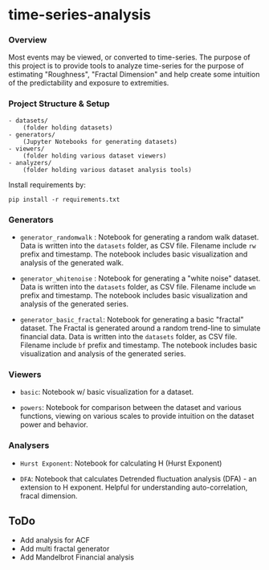 # time-series-analysis

### Overview

Most events may be viewed, or converted to time-series. The purpose of this project is to provide tools to analyze time-series for the purpose of estimating "Roughness", "Fractal Dimension" and help create some intuition of the predictability and exposure to extremities.  

### Project Structure & Setup

```
- datasets/
    (folder holding datasets)
- generators/ 
    (Jupyter Notebooks for generating datasets)
- viewers/
    (folder holding various dataset viewers)
- analyzers/
    (folder holding various dataset analysis tools)
```

Install requirements by:
 
`pip install -r requirements.txt`


### Generators

* `generator_randomwalk` : Notebook for generating a random walk dataset. Data is written into the `datasets` folder, as CSV file. Filename include `rw` prefix and timestamp. The notebook includes basic visualization and analysis of the generated walk.

* `generator_whitenoise` : Notebook for generating a "white noise" dataset. Data is written into the `datasets` folder, as CSV file. Filename include `wn` prefix and timestamp. The notebook includes basic visualization and analysis of the generated series.

* `generator_basic_fractal`: Notebook for generating a basic "fractal" dataset. The Fractal is generated around a random trend-line to simulate financial data. Data is written into the `datasets` folder, as CSV file. Filename include `bf` prefix and timestamp. The notebook includes basic visualization and analysis of the generated series.

### Viewers

* `basic`: Notebook w/ basic visualization for a dataset.

* `powers`: Notebook for comparison between the dataset and various functions, viewing on various scales to provide intuition on the dataset power and behavior.

### Analysers 

* `Hurst Exponent`: Notebook for calculating H (Hurst Exponent) 

* `DFA`: Notebook that calculates Detrended fluctuation analysis (DFA) - an extension to H exponent. Helpful for understanding auto-correlation, fracal dimension. 

## ToDo

* Add analysis for ACF
* Add multi fractal generator
* Add Mandelbrot Financial analysis